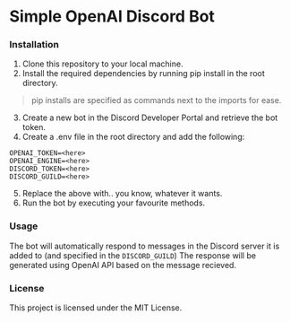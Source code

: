 # Simple OpenAI Discord Bot

### Installation

1. Clone this repository to your local machine.
2. Install the required dependencies by running pip install in the root directory.

>pip installs are specified as commands next to the imports for ease.

3. Create a new bot in the Discord Developer Portal and retrieve the bot token.
4. Create a .env file in the root directory and add the following:

```
OPENAI_TOKEN=<here>
OPENAI_ENGINE=<here>
DISCORD_TOKEN=<here>
DISCORD_GUILD=<here>
```
5. Replace the above with.. you know, whatever it wants.
6. Run the bot by executing your favourite methods.

### Usage

The bot will automatically respond to messages in the Discord server it is added to (and specified in the `DISCORD_GUILD`)
The response will be generated using OpenAI API based on the message recieved.

### License
This project is licensed under the MIT License.
